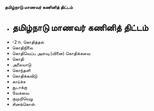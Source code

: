 **தமிழ்நாடு மாணவர் கணினித் திட்டம்**
- # தமிழ்நாடு மாணவர் கணினித் திட்டம்
- -2 n. கொதித்தல்
- கொதிநிலை
- கொதிவெப்ப அளவு.(வினை) கொதிக்கவை
- கொதி
- அலையாடு
- கொந்தளி
- கொதிக்கவிடு
- காய்ச்சு
- சூடாக்கு
- வேகவை
- குமுறியெழு
- சினங்கொள்.


